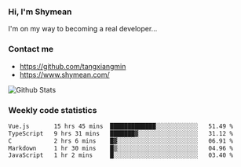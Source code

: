 ### Hi, I'm Shymean

I'm on my way to becoming a real developer...

### Contact me

- <https://github.com/tangxiangmin>
- <https://www.shymean.com/>

![Github Stats](https://github-readme-stats.vercel.app/api?username=tangxiangmin&show_icons=true&theme=dark)


###  Weekly code statistics

<!--START_SECTION:waka-->

```txt
Vue.js       15 hrs 45 mins  █████████████░░░░░░░░░░░░   51.49 %
TypeScript   9 hrs 31 mins   ███████▓░░░░░░░░░░░░░░░░░   31.12 %
C            2 hrs 6 mins    █▓░░░░░░░░░░░░░░░░░░░░░░░   06.91 %
Markdown     1 hr 30 mins    █▒░░░░░░░░░░░░░░░░░░░░░░░   04.96 %
JavaScript   1 hr 2 mins     █░░░░░░░░░░░░░░░░░░░░░░░░   03.40 %
```

<!--END_SECTION:waka-->